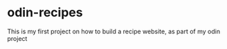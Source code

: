 # odin-recipes
This is my first project on how to build a recipe website, as part of my odin project

